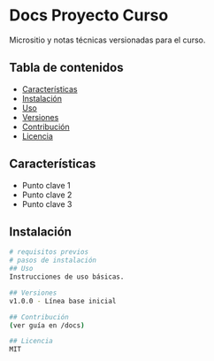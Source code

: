 # Docs Proyecto Curso

Micrositio y notas técnicas versionadas para el curso.

## Tabla de contenidos
- [Características](#características)
- [Instalación](#instalación)
- [Uso](#uso)
- [Versiones](#versiones)
- [Contribución](#contribución)
- [Licencia](#licencia)

## Características
- Punto clave 1
- Punto clave 2
- Punto clave 3

## Instalación
```bash
# requisitos previos
# pasos de instalación
## Uso
Instrucciones de uso básicas.

## Versiones
v1.0.0 - Línea base inicial

## Contribución
(ver guía en /docs)

## Licencia
MIT

